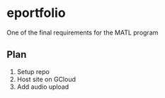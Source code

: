 # eportfolio
One of the final requirements for the MATL program
## Plan
1. Setup repo
2. Host site on GCloud
3. Add audio upload
